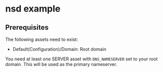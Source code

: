 # nsd example
## Prerequisites
The following assets need to exist:

- Default(Configuration)/Domain: Root domain

You need at least one SERVER asset with `DNS_NAMESERVER` set to your root
domain. This will be used as the primary nameserver.
